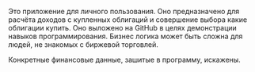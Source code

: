 Это приложение для личного пользования. Оно предназначено для расчёта доходов с купленных облигаций и совершение выбора какие облигации купить. Оно выложено на GitHub в целях демонстрации навыков программирования. Бизнес логика может быть сложна для людей, не знакомых с биржевой торговлей. 

Конкретные финансовые данные, зашитые в программу, искажены.